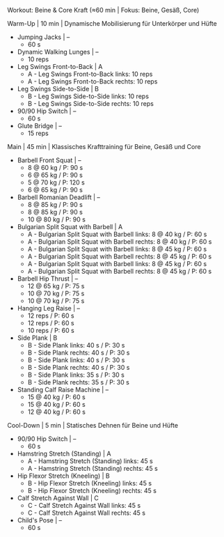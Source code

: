 Workout: Beine & Core Kraft (≈60 min | Fokus: Beine, Gesäß, Core)

Warm-Up | 10 min | Dynamische Mobilisierung für Unterkörper und Hüfte
- Jumping Jacks | –
    - 60 s
- Dynamic Walking Lunges | –
    - 10 reps
- Leg Swings Front-to-Back | A
    - A - Leg Swings Front-to-Back links: 10 reps
    - A - Leg Swings Front-to-Back rechts: 10 reps
- Leg Swings Side-to-Side | B
    - B - Leg Swings Side-to-Side links: 10 reps
    - B - Leg Swings Side-to-Side rechts: 10 reps
- 90/90 Hip Switch | –
    - 60 s
- Glute Bridge | –
    - 15 reps

Main | 45 min | Klassisches Krafttraining für Beine, Gesäß und Core
- Barbell Front Squat | –
    - 8 @ 60 kg / P: 90 s
    - 6 @ 65 kg / P: 90 s
    - 5 @ 70 kg / P: 120 s
    - 6 @ 65 kg / P: 90 s
- Barbell Romanian Deadlift | –
    - 8 @ 85 kg / P: 90 s
    - 8 @ 85 kg / P: 90 s
    - 10 @ 80 kg / P: 90 s
- Bulgarian Split Squat with Barbell | A
    - A - Bulgarian Split Squat with Barbell links: 8 @ 40 kg / P: 60 s
    - A - Bulgarian Split Squat with Barbell rechts: 8 @ 40 kg / P: 60 s
    - A - Bulgarian Split Squat with Barbell links: 8 @ 45 kg / P: 60 s
    - A - Bulgarian Split Squat with Barbell rechts: 8 @ 45 kg / P: 60 s
    - A - Bulgarian Split Squat with Barbell links: 8 @ 45 kg / P: 60 s
    - A - Bulgarian Split Squat with Barbell rechts: 8 @ 45 kg / P: 60 s
- Barbell Hip Thrust | –
    - 12 @ 65 kg / P: 75 s
    - 10 @ 70 kg / P: 75 s
    - 10 @ 70 kg / P: 75 s
- Hanging Leg Raise | –
    - 12 reps / P: 60 s
    - 12 reps / P: 60 s
    - 10 reps / P: 60 s
- Side Plank | B
    - B - Side Plank links: 40 s / P: 30 s
    - B - Side Plank rechts: 40 s / P: 30 s
    - B - Side Plank links: 40 s / P: 30 s
    - B - Side Plank rechts: 40 s / P: 30 s
    - B - Side Plank links: 35 s / P: 30 s
    - B - Side Plank rechts: 35 s / P: 30 s
- Standing Calf Raise Machine | –
    - 15 @ 40 kg / P: 60 s
    - 15 @ 40 kg / P: 60 s
    - 12 @ 40 kg / P: 60 s

Cool-Down | 5 min | Statisches Dehnen für Beine und Hüfte
- 90/90 Hip Switch | –
    - 60 s
- Hamstring Stretch (Standing) | A
    - A - Hamstring Stretch (Standing) links: 45 s
    - A - Hamstring Stretch (Standing) rechts: 45 s
- Hip Flexor Stretch (Kneeling) | B
    - B - Hip Flexor Stretch (Kneeling) links: 45 s
    - B - Hip Flexor Stretch (Kneeling) rechts: 45 s
- Calf Stretch Against Wall | C
    - C - Calf Stretch Against Wall links: 45 s
    - C - Calf Stretch Against Wall rechts: 45 s
- Child's Pose | –
    - 60 s